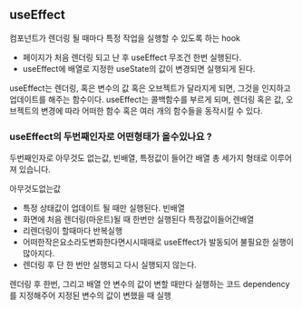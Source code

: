 

## useEffect 

컴포넌트가 렌더링 될 때마다 특정 작업을 실행할 수 있도록 하는 hook
- 페이지가 처음 렌더링 되고 난 후 useEffect 무조건 한번 실행된다.
- useEffect에 배열로 지정한 useState의 값이 변경되면 실행되게 된다.

useEffect는 렌더링, 혹은 변수의 값 혹은 오브젝트가 달라지게 되면, 그것을 인지하고 업데이트를 해주는 함수이다.
useEffect는 콜백함수를 부르게 되며, 렌더링 혹은 값, 오브젝트의 변경에 따라 어떠한 함수 혹은
여러 개의 함수들을 동작시킬 수 있다.



### useEffect의 두번째인자로 어떤형태가 올수있나요 ? 

두번째인자로 아무것도 없는값, 빈배열, 특정값이 들어간 배열 총 세가지 형태로 이루어져 있습니다.

아무것도없는값
- 특정 상태값이 업데이트 될 때만 실행된다.
빈배열
- 화면에 처음 렌더링(마운트)될 때 한번만 실행된다
특정값이들어간배열
- 리렌더링이 할때마다 반복실행
- 어떠한작은요소라도변화한다면시시때때로 useEffect가 발동되어 불필요한 실행이 많아지다.
- 렌더링 후 단 한 번만 실행되고 다시 실행되지 않는다.

렌더링 후 한번, 그리고 배열 안 변수의 값이 변할 때만다 실행하는 코드
dependency를 지정해주어 지정된 변수의 값이 변했을 때 실행

